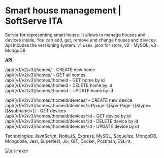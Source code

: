 # Smart house management | SoftServe ITA

Server for representing smart house. It allows to manage houses and devices
inside. You can add, get, remove and change houses and devices. Api incudes the
versioning system. v1 uses .json for store, v2 - MySQL, v3 - MongoDB

**API**

/api/[v1/v2/v3]/homes/ - CREATE new home<br />
/api/[v1/v2/v3]/homes/ - GET all homes<br />
/api/[v1/v2/v3]/homes/:homeid - GET home by id<br />
/api/[v1/v2/v3]/homes/:homeid - DELETE home by id<br />
/api/[v1/v2/v3]/homes/:homeid - UPDATE home by id<br />

/api/[v1/v2/v3]/homes/:homeid/devices/ - CREATE new device<br />
/api/[v1/v2/v3]/homes/:homeid/devices/:id?page=[]&perPage=[]&type=[]&subname=[] - GET devices<br />
/api/[v1/v2/v3]/homes/:homeid/devices/:id - GET device by id<br />
/api/[v1/v2/v3]/homes/:homeid/devices/:id - DELETE device by id<br />
/api/[v1/v2/v3]/homes/:homeid/devices/:id - UPDATE device by id<br />

<p>Technologies: JavaScript, NodeJS, Express, MySQL, Sequelize, MongoDB, Mongoose,
Jest, Supertest, Joi, GIT, Docker, Postman, ESLint.</p>

![alt-текст](https://github.com/valeriygl/SmartHouseBack/blob/master/db-scheme.png "DB scheme")
